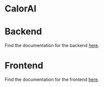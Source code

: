 # CalorAI

# Backend
Find the documentation for the backend [here](backend/README.md).


# Frontend
Find the documentation for the frontend [here]().

